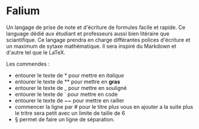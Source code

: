 # Falium
Un langage de prise de note et d'écriture de formules facile et rapide. Ce language dédié aux étudiant et professeurs aussi bien litéraire que sciantifique. Ce langage prendra en charge différantes polices d'écriture et un maximum de sytaxe mathématique. Il sera inspiré du Markdown et d'autre tel que le LaTeX.

Les commendes :

- entourer le texte de * pour mettre en *italique*
- entourer le texte de ** pour mettre en **gras**
- entourer le texte de _ pour mettre en souligné
- entourer le texte de ` pour mettre en code
- entourer le texte de ~~ pour mettre en railler
- commencer la ligne par # pour le titre plus vous en ajouter a la suite plus le tritre sera petit avec un limite de taille de 6
- § permet de faire un ligne de séparation.